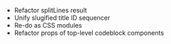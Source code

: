 - Refactor splitLines result
- Unify slugified title ID sequencer
- Re-do as CSS modules
- Refactor props of top-level codeblock components
